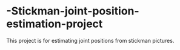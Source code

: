 # -Stickman-joint-position-estimation-project
 This project is for estimating joint positions from stickman pictures.
